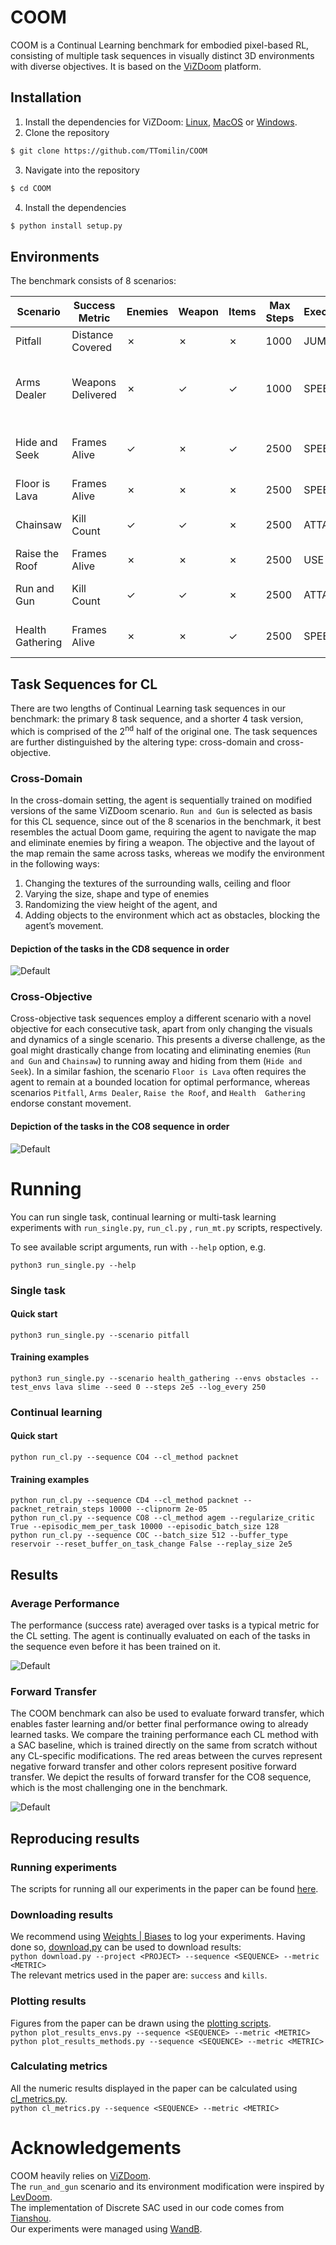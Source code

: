# COOM

COOM is a Continual Learning benchmark for embodied pixel-based RL, consisting of multiple task sequences in visually 
distinct 3D environments with diverse objectives. It is based on the [ViZDoom](https://github.com/mwydmuch/ViZDoom) platform.

[//]: # (The core of our benchmark is CW20 sequence, in which 20 tasks are run, each with budget of 1M steps.)

[//]: # (We provide the complete source code for the benchmark together with the tested algorithms implementations and code for producing result tables and plots.)

## Installation
1. Install the dependencies for ViZDoom: [Linux](https://github.com/mwydmuch/ViZDoom/blob/master/doc/Building.md#-linux), [MacOS](https://github.com/mwydmuch/ViZDoom/blob/master/doc/Building.md#-linux) or [Windows](https://github.com/mwydmuch/ViZDoom/blob/master/doc/Building.md#-windows).
2. Clone the repository
```bash
$ git clone https://github.com/TTomilin/COOM
```
3. Navigate into the repository
```bash
$ cd COOM
```
4. Install the dependencies 
```bash 
$ python install setup.py
```

## Environments
The benchmark consists of 8 scenarios:

| Scenario         | Success Metric    | Enemies | Weapon  | Items   | Max Steps | Execute | Stochasticity                              | 
|------------------|-------------------|---------|---------|---------|-----------|---------|--------------------------------------------|    
| Pitfall          | Distance Covered  | &cross; | &cross; | &cross; | 1000      | JUMP    | Pitfall tile locations                     | 
| Arms Dealer      | Weapons Delivered | &cross; | &check; | &check; | 1000      | SPEED   | Weapon spawn locations, delivery locations | 
| Hide and Seek    | Frames Alive      | &check; | &cross; | &check; | 2500      | SPEED   | Enemy behaviour, item spawn locations      | 
| Floor is Lava    | Frames Alive      | &cross; | &cross; | &cross; | 2500      | SPEED   | Platform locations                         | 
| Chainsaw         | Kill Count        | &check; | &check; | &cross; | 2500      | ATTACK  | Enemy and agent spawn locations            | 
| Raise the Roof   | Frames Alive      | &cross; | &cross; | &cross; | 2500      | USE     | Agent spawn location                       | 
| Run and Gun      | Kill Count        | &check; | &check; | &cross; | 2500      | ATTACK  | Enemy and agent spawn locations            | 
| Health Gathering | Frames Alive      | &cross; | &cross; | &check; | 2500      | SPEED   | Health kit spawn locations                 | 



## Task Sequences for CL
There are two lengths of Continual Learning task sequences in our benchmark: the primary 8 task sequence, and a shorter 
4 task version, which is comprised of the 2<sup>nd</sup> half of the original one. The task sequences are further 
distinguished by the altering type: cross-domain and cross-objective. 

### Cross-Domain
In the cross-domain setting, the agent is sequentially trained on modified versions of the same ViZDoom scenario. 
`Run and Gun` is selected as basis for this CL sequence, since out of the 8 scenarios in the benchmark, it best resembles 
the actual Doom game, requiring the agent to navigate the map and eliminate enemies by firing a weapon. The objective and
the layout of the map remain the same across tasks, whereas we modify the environment in the following ways: 
1) Changing the textures of the surrounding walls, ceiling and floor 
2) Varying the size, shape and type of enemies 
3) Randomizing the view height of the agent, and 
4) Adding objects to the environment which act as obstacles, blocking the agent’s movement.

#### Depiction of the tasks in the CD8 sequence in order
![Default](assets/images/sequences/CD8_sequence.png)
### Cross-Objective
Cross-objective task sequences employ a different scenario with a novel objective for each consecutive task, apart from 
only changing the visuals and dynamics of a single scenario. This presents a diverse challenge, as the goal might 
drastically change from locating and eliminating enemies (`Run and Gun` and `Chainsaw`) to running away and hiding 
from them (`Hide and Seek`). In a similar fashion, the scenario `Floor is Lava` often requires the agent to remain at a 
bounded location for optimal performance, whereas scenarios `Pitfall`, `Arms Dealer`, `Raise the Roof`, and `Health 
Gathering` endorse constant movement.
#### Depiction of the tasks in the CO8 sequence in order
![Default](assets/images/sequences/CO8_sequence.png)

# Running

You can run single task, continual learning or multi-task learning experiments with `run_single.py`, `run_cl.py`
, `run_mt.py` scripts, respectively.

To see available script arguments, run with `--help` option, e.g.

`python3 run_single.py --help`

### Single task

#### Quick start  
`python3 run_single.py --scenario pitfall`

#### Training examples  
`python3 run_single.py --scenario health_gathering --envs obstacles --test_envs lava slime --seed 0 --steps 2e5 --log_every 250`

### Continual learning

#### Quick start  
`python run_cl.py --sequence CO4 --cl_method packnet`

#### Training examples
```
python run_cl.py --sequence CD4 --cl_method packnet --packnet_retrain_steps 10000 --clipnorm 2e-05
python run_cl.py --sequence CO8 --cl_method agem --regularize_critic True --episodic_mem_per_task 10000 --episodic_batch_size 128
python run_cl.py --sequence COC --batch_size 512 --buffer_type reservoir --reset_buffer_on_task_change False --replay_size 2e5
```

## Results

### Average Performance
The performance (success rate) averaged over tasks is a typical metric for the CL setting. The agent is continually
evaluated on each of the tasks in the sequence even before it has been trained on it.

![Default](experiments/results/data/plots/CO8_methods_success.png)

### Forward Transfer
The COOM benchmark can also be used to evaluate forward transfer, which enables faster learning and/or better final 
performance owing to already learned tasks. We compare the training performance each  CL method with a SAC baseline, 
which is trained directly on the same from scratch without any CL-specific modifications. The red areas between the 
curves represent negative forward transfer and other colors represent positive forward transfer. We depict the results
of forward transfer for the CO8 sequence, which is the most challenging one in the benchmark.

![Default](experiments/results/data/plots/transfer.png)

## Reproducing results

### Running experiments
The scripts for running all our experiments in the paper can be found [here](https://github.com/TTomilin/COOM/tree/main/experiments/scripts).

### Downloading results
We recommend using [Weights | Biases](https://wandb.ai/) to log your experiments. 
Having done so, [download,py](https://github.com/TTomilin/COOM/tree/main/experiments/results/download.py) can be used to download results:  
`python download.py --project <PROJECT> --sequence <SEQUENCE> --metric <METRIC>`  
The relevant metrics used in the paper are: `success` and `kills`.

### Plotting results

Figures from the paper can be drawn using the [plotting scripts](https://github.com/TTomilin/COOM/tree/main/experiments/results).  
`python plot_results_envs.py --sequence <SEQUENCE> --metric <METRIC>`  
`python plot_results_methods.py --sequence <SEQUENCE> --metric <METRIC>`

### Calculating metrics
All the numeric results displayed in the paper can be calculated using [cl_metrics.py](https://github.com/TTomilin/COOM/tree/main/experiments/results/cl_metrics.py).  
`python cl_metrics.py --sequence <SEQUENCE> --metric <METRIC>`


# Acknowledgements

COOM heavily relies on [ViZDoom](https://github.com/mwydmuch/ViZDoom).  
The `run_and_gun` scenario and its environment modification were inspired by [LevDoom](https://github.com/TTomilin/LevDoom).  
The implementation of Discrete SAC used in our code comes from [Tianshou](https://github.com/thu-ml/tianshou).  
Our experiments were managed using [WandB](https://wandb.ai).  
